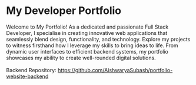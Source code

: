 # My Developer Portfolio

Welcome to My Portfolio! As a dedicated and passionate Full Stack Developer, I specialise in creating innovative web applications that seamlessly blend design, functionality, and technology. 
Explore my projects to witness firsthand how I leverage my skills to bring ideas to life. From dynamic user interfaces to efficient backend systems, my portfolio showcases my ability to create well-rounded digital solutions.
<br />
<br />
Backend Repository: https://github.com/AishwaryaSubash/portfolio-website-backend


